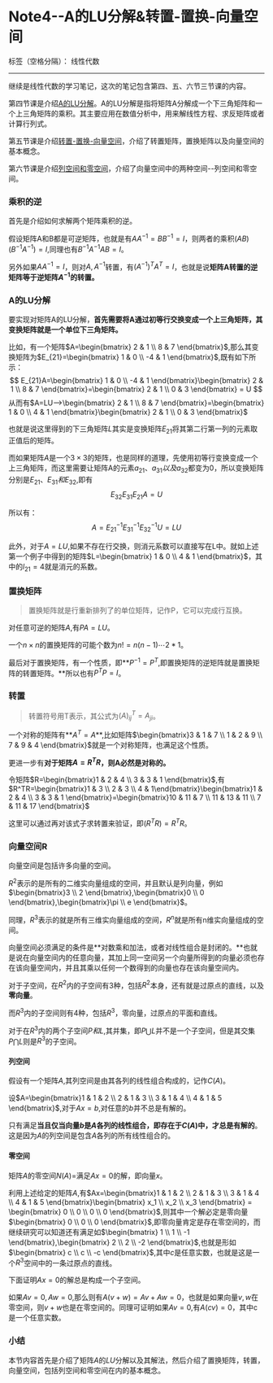 # Note4--A的LU分解&转置-置换-向量空间

标签（空格分隔）： 线性代数

---
继续是线性代数的学习笔记，这次的笔记包含第四、五、六节三节课的内容。

第四节课是介绍[A的LU分解](http://open.163.com/movie/2010/11/3/S/M6V0BQC4M_M6V29F33S.html)。A的LU分解是指将矩阵A分解成一个下三角矩阵和一个上三角矩阵的乘积。其主要应用在数值分析中，用来解线性方程、求反矩阵或者计算行列式。

第五节课是介绍[转置-置换-向量空间][1]，介绍了转置矩阵，置换矩阵以及向量空间的基本概念。

第六节课是介绍[列空间和零空间][2]，介绍了向量空间中的两种空间--列空间和零空间。

### 乘积的逆
  首先是介绍如何求解两个矩阵乘积的逆。

  假设矩阵A和B都是可逆矩阵，也就是有$AA^{-1}=BB^{-1}=I$，则两者的乘积$(AB)(B^{-1}A^{-1})=I$,同理也有$B^{-1}A^{-1}AB=I$。

  另外如果$AA^{-1}=I$，则对$A,A^{-1}$转置，有$(A^{-1})^T A^T=I$，也就是说**矩阵A转置的逆矩阵等于逆矩阵$A^{-1}$的转置。**

### A的LU分解
  要实现对矩阵A的LU分解，**首先需要将A通过初等行交换变成一个上三角矩阵，其变换矩阵就是一个单位下三角矩阵。**

  比如，有一个矩阵$A=\begin{bmatrix} 2 & 1 \\ 8 & 7 \end{bmatrix}$,那么其变换矩阵为$E_{21}=\begin{bmatrix} 1 & 0 \\ -4 & 1 \end{bmatrix}$,既有如下所示：
$$
E_{21}A=\begin{bmatrix} 1 & 0 \\ -4 & 1 \end{bmatrix}\begin{bmatrix} 2 & 1 \\ 8 & 7 \end{bmatrix}=\begin{bmatrix} 2 & 1 \\ 0 & 3 \end{bmatrix} = U
$$
从而有$A=LU-->\begin{bmatrix} 2 & 1 \\ 8 & 7 \end{bmatrix}=\begin{bmatrix} 1 & 0 \\ 4 & 1 \end{bmatrix}\begin{bmatrix} 2 & 1 \\ 0 & 3 \end{bmatrix}$

也就是说这里得到的下三角矩阵$L$其实是变换矩阵$E_{21}$将其第二行第一列的元素取正值后的矩阵。

而如果矩阵$A$是一个$3\times 3$的矩阵，也是同样的道理，先使用初等行变换变成一个上三角矩阵，而这里需要让矩阵A的元素$a_{21}、a_{31}以及a_{32}$都变为0，所以变换矩阵分别是$E_{21}、E_{31}和E_{32}$,即有
$$
E_{32}E_{31}E_{21}A=U
$$

所以有：
$$
A = E_{21}^{-1}E_{31}^{-1}E_{32}^{-1}U=LU
$$

此外，对于$A=LU$,如果不存在行交换，则消元系数可以直接写在L中。就如上述第一个例子中得到的矩阵$L=\begin{bmatrix} 1 & 0 \\ 4 & 1 \end{bmatrix}$，其中的$l_{21}=4$就是消元的系数。

### 置换矩阵
> 置换矩阵就是行重新排列了的单位矩阵，记作P，它可以完成行互换。

对任意可逆的矩阵$A$,有$PA = LU$。

一个$n\times n$的置换矩阵的可能个数为$n! = n(n-1)\cdots 2*1$。

  最后对于置换矩阵，有一个性质，即**$P^{-1}=P^T$,即置换矩阵的逆矩阵就是置换矩阵的转置矩阵。**所以也有$P^TP=I$。

### 转置
> 转置符号用T表示，其公式为$(A)^T_{ij}=A_{ji}$。

一个对称的矩阵有**$A^T=A$**,比如矩阵$\begin{bmatrix}3 & 1 & 7 \\ 1 & 2 & 9 \\ 7 & 9 & 4 \end{bmatrix}$就是一个对称矩阵，也满足这个性质。

更进一步有**对于矩阵$A=R^TR$，则A必然是对称的。**

令矩阵$R=\begin{bmatrix}1 & 2 & 4 \\ 3 & 3 & 1 \end{bmatrix}$,有$R^TR=\begin{bmatrix}1 & 3 \\ 2 & 3 \\ 4 & 1\end{bmatrix}\begin{bmatrix}1 & 2 & 4 \\ 3 & 3 & 1 \end{bmatrix}=\begin{bmatrix}10 & 11 & 7 \\ 11 & 13 & 11 \\ 7 & 11 & 17 \end{bmatrix}$

这里可以通过再对该式子求转置来验证，即$(R^TR)=R^TR$。

### 向量空间R
  向量空间是包括许多向量的空间。

  $R^2$表示的是所有的二维实向量组成的空间，并且默认是列向量，例如$\begin{bmatrix}3 \\ 2 \end{bmatrix},\begin{bmatrix}0 \\ 0 \end{bmatrix},\begin{bmatrix}\pi \\ e \end{bmatrix}$。

  同理，$R^3$表示的就是所有三维实向量组成的空间，$R^n$就是所有n维实向量组成的空间。

  向量空间必须满足的条件是**对数乘和加法，或者对线性组合是封闭的。**也就是说在向量空间内的任意向量，其加上同一空间另一个向量所得到的向量必须也存在该向量空间内，并且其乘以任何一个数得到的向量也存在该向量空间内。

  对于子空间，在$R^2$内的子空间有3种，包括$R^2$本身，还有就是过原点的直线，以及**零向量**。

  而$R^3$内的子空间则有4种，包括$R^3$，零向量，过原点的平面和直线。

  对于在$R^3$内的两个子空间$P和L$,其并集，即$P\bigcup L$并不是一个子空间，但是其交集$P\bigcap L$则是$R^3$的子空间。

#### 列空间
  假设有一个矩阵$A$,其列空间是由其各列的线性组合构成的，记作$C(A)$。

  设$A=\begin{bmatrix}1 & 1 & 2 \\ 2 & 1 & 3 \\ 3 & 1 & 4 \\ 4 & 1 & 5 \end{bmatrix}$,对于$Ax=b$,对任意的$b$并不总是有解的。

  只有满足**当且仅当向量$b$是$A$各列的线性组合，即存在于$C(A)$中，才总是有解的**。这是因为$A$的列空间是包含$A$各列的所有线性组合的。

#### 零空间
  矩阵$A$的零空间$N(A)$=满足$Ax=0$的解，即向量$x$。

  利用上述给定的矩阵$A$,有$Ax=\begin{bmatrix}1 & 1 & 2 \\ 2 & 1 & 3 \\ 3 & 1 & 4 \\ 4 & 1 & 5 \end{bmatrix}\begin{bmatrix} x_1 \\ x_2 \\ x_3 \end{bmatrix} = \begin{bmatrix} 0 \\ 0 \\ 0 \\ 0 \end{bmatrix}$,则其中一个解必定是零向量$\begin{bmatrix} 0 \\ 0 \\ 0 \end{bmatrix}$,即零向量肯定是存在零空间的，而继续研究可以知道还有满足如$\begin{bmatrix} 1 \\ 1 \\ -1 \end{bmatrix},\begin{bmatrix} 2 \\ 2 \\ -2 \end{bmatrix}$,也就是形如$\begin{bmatrix} c \\ c \\ -c \end{bmatrix}$,其中$c$是任意实数，也就是这是一个$R^3$空间中的一条过原点的直线。

下面证明$Ax=0$的解总是构成一个子空间。

如果$Av=0,Aw=0$,那么则有$A(v+w)=Av+Aw=0$，也就是如果向量$v,w$在零空间，则$v+w$也是在零空间的。同理可证明如果$Av=0$,有$A(cv)=0$，其中c是一个任意实数。


### 小结
  本节内容首先是介绍了矩阵$A$的$LU$分解以及其解法，然后介绍了置换矩阵，转置，向量空间，包括列空间和零空间在内的基本概念。


[1]: http://open.163.com/movie/2010/11/J/K/M6V0BQC4M_M6V29FRJK.html
[2]: http://open.163.com/movie/2010/11/B/5/M6V0BQC4M_M6V2AB1B5.html